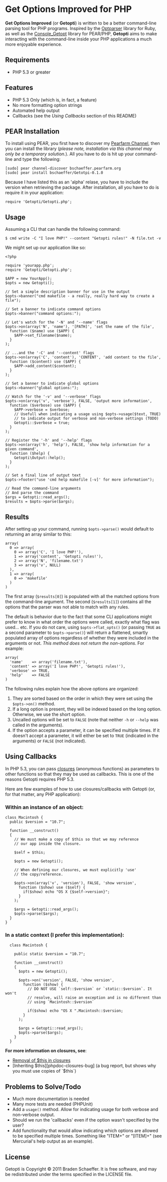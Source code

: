 # Get Options Improved for PHP

**Get Options Improved** (or **Getopti**) is written to be a better command-line parsing tool for PHP programs. Inspired by the [Optparser][optparser] library for Ruby, as well as the [Console_Getopt][console-getopt] library for PEAR/PHP, **Getopti** aims to make interacting with the command-line inside your PHP applications a much more enjoyable experience.

## Requirements

* PHP 5.3 or greater

## Features

* PHP 5.3 Only (which is, in fact, a feature)
* No more formatting option strings
* Automated help output
* Callbacks (see the *Using Callbacks* section of this README)

## PEAR Installation

To install using PEAR, you first have to discover my [Pearfarm Channel](http://bschaeffer.pearfarm.org/), then you can install the library (*please note, installation via this channel may only be a temporary solution.*). All you have to do is hit up your command-line and type the following:

    [sudo] pear channel-discover bschaeffer.pearfarm.org
    [sudo] pear install bschaeffer/Getotpi-0.1.0

Because I have listed this as an 'alpha' relase, you have to include the version when retrieving the package. After installation, all you have to do is require it in your application:

    require 'Getopti/Getopti.php';

## Usage

Assuming a CLI that can handle the following command:

    $ cmd write -C "I love PHP!" --content "Getopti rules!" -N file.txt -v

We might set up our application like so:

    <?php
    
    require 'yourapp.php';
    require 'Getopti/Getopti.php';
    
    $APP = new YourApp();
    $opts = new Getopti();
    
    // Set a simple description banner for use in the output
    $opts->banner("cmd makefile - a really, really hard way to create a file");
    
    // Set a banner to indicate command options
    $opts->banner("command options:");
    
    // Let's watch for the '-N' and '--name' flags
    $opts->on(array('N', 'name'), '[PATH]', 'set the name of the file',
      function ($name) use ($APP) {
        $APP->set_filename($name);
      }
    );
    
    // ...and the '-C' and '--content' flags
    $opts->on(array('C', 'content'), 'CONTENT', 'add content to the file',
      function ($content) use ($APP) {
        $APP->add_content($content);
      }
    );
    
    // Set a banner to indicate global options
    $opts->banner("global options:");
    
    // Watch for the '-v' and '--verbose' flags
    $opts->on(array('v', 'verbose'), FALSE, 'output more information',
      function ($verbose) use ($APP) {
        $APP->verbose = $verbose;
        // Usefull when indicating a usage using $opts->usage($text, TRUE)
        // to indicate output for verbose and non-verbose settings (TODO)
        Getopti::$verbose = true;
      }
    );
    
    // Register the '-h' and '--help' flags
    $opts->on(array('h', 'help'), FALSE, 'show help information for a given command',
      function ($help) {
        Getopti\Output::help();
      }
    );
    
    // Set a final line of output text
    $opts->footer("use 'cmd help makefile [-v]' for more information");
    
    // Read the command-line arguments
    // And parse the command
    $args = Getopti::read_args();
    $results = $opts->parse($args);

## Results

After setting up your command, running `$opts->parse()` would default to returning an array similar to this:

    array(
      0 => array(
        0 => array('C', 'I love PHP!'),
        1 => array('content', 'Getopti rules!'),
        2 => array('N', 'filename.txt')
        3 => array('v', NULL)
      ),
      1 => array(
        0 => 'makefile'
      )
    )

The first array (`$results[0]`) is populated with all the matched options from the command-line argument. The second (`$results[1]`) contains all the options that the parser was not able to match with any rules.

The default is behavior due to the fact that some CLI applications might prefer to know in what order the options were called, exactly what flag was used... etc. If you do not care, using `$opts->flat_opts()` (or passing `TRUE` as a second parameter to `$opts->parse()`) will return a flattened, smartly populated array of options regardless of whether they were included in the arguments or not. *This method does not return the non-options*. For example:

    array(
      'name'    => array('filename.txt'),
      'content' => array('I love PHP!', 'Getopti rules!'),
      'verbose' => TRUE,
      'help'    => FALSE
    )

The following rules explain how the above options are organized:

1. They are sorted based on the order in which they were set using the `$opts->on()` method.
2. If a long option is present, they will be indexed based on the long option. Otherwise, we use the short option.
3. Uncalled options will be set to `FALSE` (note that neither `-h` or `--help` was called in the arguments).
4. If the option accepts a parameter, it can be specified multiple times. If it doesn't accept a parameter, it will either be set to `TRUE` (indicated in the arguments) or `FALSE` (not indicated).

## Using Callbacks

In PHP 5.3, you can pass [closures][phpdoc-closures] (anonymous functions) as parameters to other functions so that they may be used as callbacks. This is one of the reasons Getopti requires PHP 5.3.

Here are few examples of how to use closures/callbacks with Getopti (or, for that matter, any PHP application):

### Within an instance of an object:

    class Macintosh {
      public $version = "10.7";
      
      function __construct()
      { 
        // We must make a copy of $this so that we may reference
        // our app inside the closure.
        
        $self = $this;
        
        $opts = new Getopti();
        
        // When defining our closures, we must explicitly 'use'
        // the copy/reference.
        
        $opts->on(array('v', 'version'), FALSE, 'show version',   
          function ($show) use ($self) {
            if($show) echo "OS X {$self->version}";
          }
        );
        
        $args = Getopti::read_args();
        $opts->parse($args);
      }
    }

### In a static context (I prefer this implementation):

      class Macintosh {
        
        public static $version = "10.7";
        
        function __construct()
        {
          $opts = new Getopti();
          
          $opts->on('version', FALSE, 'show version', 
            function ($show) {
              // DO NOT USE `self::$version` or `static::$version`. It won't
              // resolve, will raise an exception and is no different than
              // using `Macintosh::$version`
              
              if($show) echo "OS X ".Macintosh::$version;
            }
          );
          
          $args = Getopti::read_args();
          $opts->parse($args);
        }
      }

**For more information on closures, see**:

* [Removal of $this in closures][phpdoc-closures-wiki]
* [Inheriting $this][phpdoc-closures-bug] (a bug report, but shows why you must use copies of `$this`)

## Problems to Solve/Todo

* Much more documentation is needed
* Many more tests are needed (PHPUnit)
* Add a `usage()` method. Allow for indicating usage for both verbose and non-verbose output.
* Should we run the 'callbacks' even if the option wasn't specified by the user?
* Add functionality that would allow indicating which options are allowed to be specified multiple times. Something like "ITEM+" or "[ITEM]+" (see Mercurial's help output as an example).

## License

Getopti is Copyright © 2011 Braden Schaeffer. It is free software, and may be redistributed under the terms specified in the LICENSE file.

[optparser]: http://www.ruby-doc.org/stdlib/libdoc/optparse/rdoc/index.html
[console-getopt]: http://pear.php.net/package/Console_Getopt
[phpdoc-closures]: http://php.net/manual/en/functions.anonymous.php
[phpdoc-closures-wiki]: http://wiki.php.net/rfc/closures/removal-of-this
[phpdoc-closures-bug]: http://bugs.php.net/bug.php?id=49543